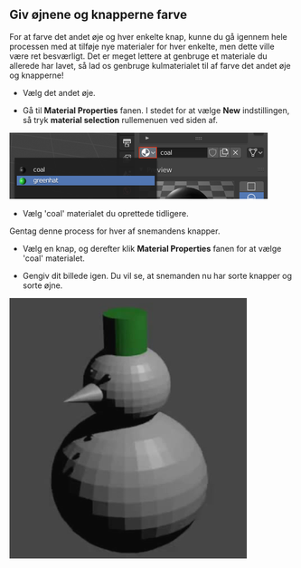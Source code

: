 ## Giv øjnene og knapperne farve

For at farve det andet øje og hver enkelte knap, kunne du gå igennem hele processen med at tilføje nye materialer for hver enkelte, men dette ville være ret besværligt. Det er meget lettere at genbruge et materiale du allerede har lavet, så lad os genbruge kulmaterialet til af farve det andet øje og knapperne!

+ Vælg det andet øje.

+ Gå til **Material Properties** fanen. I stedet for at vælge **New** indstillingen, så tryk **material selection** rullemenuen ved siden af.

![Genbrug materialet](images/blender-sphere-material-reselect.png)

+ Vælg 'coal' materialet du oprettede tidligere.

Gentag denne process for hver af snemandens knapper.

+ Vælg en knap, og derefter klik **Material Properties** fanen for at vælge 'coal' materialet.

+ Gengiv dit billede igen. Du vil se, at snemanden nu har sorte knapper og sorte øjne.

![Snemand med sorte knapper og øjne](images/blender-snowman-black-buttons.png)
